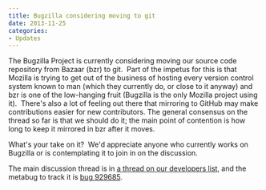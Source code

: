 ```yaml
---
title: Bugzilla considering moving to git
date: 2013-11-25
categories:
- Updates
---
```

The Bugzilla Project is currently considering moving our source code
repository from Bazaar (bzr) to git.  Part of the impetus for this is
that Mozilla is trying to get out of the business of hosting every
version control system known to man (which they currently do, or close
to it anyway) and bzr is one of the low-hanging fruit (Bugzilla is the
only Mozilla project using it).  There's also a lot of feeling out there
that mirroring to GitHub may make contributions easier for new
contributors. The general consensus on the thread so far is that we
should do it; the main point of contention is how long to keep it
mirrored in bzr after it moves.

What's your take on it?  We'd appreciate anyone who currently works on
Bugzilla or is contemplating it to join in on the discussion.

The main discussion thread is in [a thread on our developers
list](https://groups.google.com/forum/#!topic/mozilla.dev.apps.bugzilla/VkMOOQx3oYs/discussion),
and the metabug to track it is
[bug 929685](https://bugzilla.mozilla.org/show_bug.cgi?id=929685).
